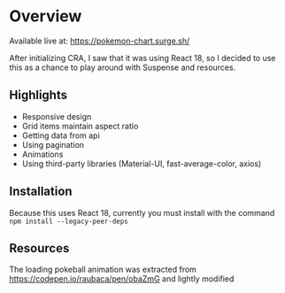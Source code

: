 # Overview

Available live at: https://pokemon-chart.surge.sh/

After initializing CRA, I saw that it was using React 18, so I decided to use this as a chance to play around with Suspense and resources.

## Highlights

- Responsive design
- Grid items maintain aspect ratio
- Getting data from api
- Using pagination
- Animations
- Using third-party libraries (Material-UI, fast-average-color, axios)

## Installation

Because this uses React 18, currently you must install with the command
`npm install --legacy-peer-deps`

## Resources

The loading pokeball animation was extracted from https://codepen.io/raubaca/pen/obaZmG
and lightly modified
